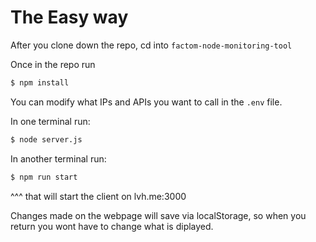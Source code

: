 The Easy way
================

After you clone down the repo, cd into `factom-node-monitoring-tool`

Once in the repo run 
``` bash
$ npm install
```

You can modify what IPs and APIs you want to call in the `.env` file.

In one terminal run:
``` bash
$ node server.js
```

In another terminal run:
``` bash 
$ npm run start
```
^^^ that will start the client on lvh.me:3000

Changes made on the webpage will save via localStorage, so when you return you wont have to change what is diplayed.